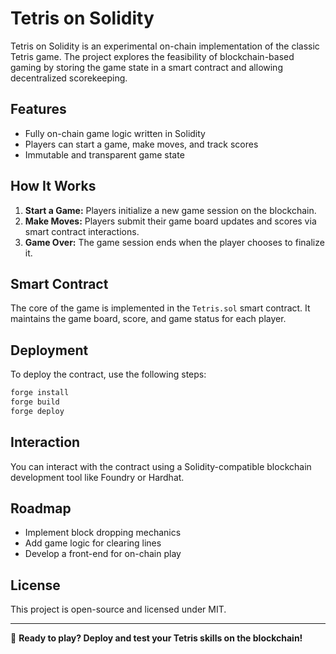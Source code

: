 # Tetris on Solidity

Tetris on Solidity is an experimental on-chain implementation of the classic Tetris game. The project explores the feasibility of blockchain-based gaming by storing the game state in a smart contract and allowing decentralized scorekeeping.

## Features
- Fully on-chain game logic written in Solidity 
- Players can start a game, make moves, and track scores
- Immutable and transparent game state

## How It Works
1. **Start a Game:** Players initialize a new game session on the blockchain.
2. **Make Moves:** Players submit their game board updates and scores via smart contract interactions.
3. **Game Over:** The game session ends when the player chooses to finalize it.   
  
## Smart Contract 
The core of the game is implemented in the `Tetris.sol` smart contract. It maintains the game board, score, and game status for each player.

## Deployment
To deploy the contract, use the following steps:   

```sh
forge install
forge build
forge deploy
```

## Interaction
You can interact with the contract using a Solidity-compatible blockchain development tool like Foundry or Hardhat.

## Roadmap
- Implement block dropping mechanics
- Add game logic for clearing lines
- Develop a front-end for on-chain play

## License
This project is open-source and licensed under MIT.

---

🚀 **Ready to play? Deploy and test your Tetris skills on the blockchain!**

